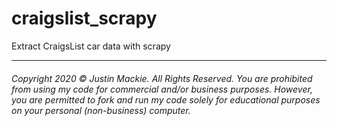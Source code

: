# craigslist_scrapy
Extract CraigsList car data with scrapy

---
###### Copyright 2020 © Justin Mackie. All Rights Reserved. You are prohibited from using my code for commercial and/or business purposes. However, you are permitted to fork and run my code solely for educational purposes on your personal (non-business) computer.
